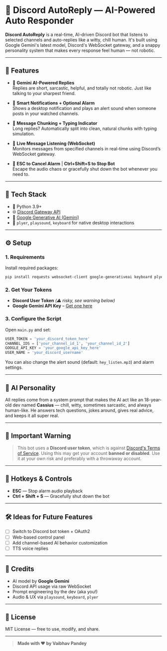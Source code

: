# 🤖 Discord AutoReply — AI-Powered Auto Responder

**Discord AutoReply** is a real-time, AI-driven Discord bot that listens to selected channels and auto-replies like a witty, chill human. It's built using Google Gemini's latest model, Discord's WebSocket gateway, and a snappy personality system that makes every response feel human — not robotic.

---

## 🚀 Features

- 🧠 **Gemini AI-Powered Replies**  
  Replies are short, sarcastic, helpful, and totally not robotic. Just like talking to your sharpest friend.

- 🔔 **Smart Notifications + Optional Alarm**  
  Shows a desktop notification and plays an alert sound when someone posts in your watched channels.

- 🧵 **Message Chunking + Typing Indicator**  
  Long replies? Automatically split into clean, natural chunks with typing simulation.

- 🔁 **Live Message Listening (WebSocket)**  
  Monitors messages from specified channels in real-time using Discord’s WebSocket gateway.

- 🛑 **ESC to Cancel Alarm** | **Ctrl+Shift+S to Stop Bot**  
  Escape the audio chaos or gracefully shut down the bot whenever you need to.

---

## 🧩 Tech Stack

- 🐍 Python 3.9+
- 🌐 [Discord Gateway API](https://discord.com/developers/docs/topics/gateway)
- 🧠 [Google Generative AI (Gemini)](https://aistudio.google.com/)
- 🔔 `plyer`, `playsound`, `keyboard` for native desktop interactions

---

## ⚙️ Setup

### 1. Requirements

Install required packages:

```bash
pip install requests websocket-client google-generativeai keyboard plyer playsound
````

### 2. Get Your Tokens

* **Discord User Token** *(⚠️ risky, see warning below)*
* **Google Gemini API Key** – [Get one here](https://aistudio.google.com/app/apikey)

### 3. Configure the Script

Open `main.py` and set:

```python
USER_TOKEN = 'your_discord_token_here'
CHANNEL_IDS = ['your_channel_id_1', 'your_channel_id_2']
GOOGLE_API_KEY = 'your_google_api_key_here'
USER_NAME = 'your_discord_username'
```

You can also change the alert sound (default: `hey_listen.mp3`) and alarm settings.

---

## 🧠 AI Personality

All replies come from a system prompt that makes the AI act like an 18-year-old dev named **Cassius** — chill, witty, sometimes sarcastic, and always human-like.
He answers tech questions, jokes around, gives real advice, and keeps it all super real.

---

## 🚨 Important Warning

> This bot uses a **Discord user token**, which is against [Discord's Terms of Service](https://discord.com/terms).
> Using this may get your account **banned or disabled**. Use it at your own risk and preferably with a throwaway account.

---

## 📌 Hotkeys & Controls

* **ESC** — Stop alarm audio playback
* **Ctrl + Shift + S** — Gracefully shut down the bot

---

## 🛠️ Ideas for Future Features

* [ ] Switch to Discord bot token + OAuth2
* [ ] Web-based control panel
* [ ] Add channel-based AI behavior customization
* [ ] TTS voice replies

---

## 🙏 Credits

* AI model by **Google Gemini**
* Discord API usage via raw WebSocket
* Prompt engineering by the dev (aka you!)
* Audio & UX via `playsound`, `keyboard`, `plyer`

---

## 📄 License

MIT License — free to use, modify, and share.

---

> **Made with ❤️ by Vaibhav Pandey**


